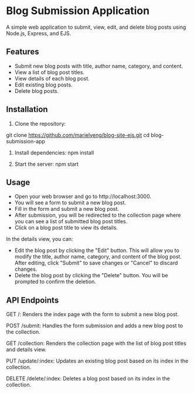 # Blog Submission Application

A simple web application to submit, view, edit, and delete blog posts using Node.js, Express, and EJS.

## Features

- Submit new blog posts with title, author name, category, and content.
- View a list of blog post titles.
- View details of each blog post.
- Edit existing blog posts.
- Delete blog posts.

## Installation

1. Clone the repository:

git clone https://github.com/marielyeng/blog-site-ejs.git
cd blog-submission-app

1. Install dependencies:
npm install

1. Start the server:
npm start

## Usage

- Open your web browser and go to http://localhost:3000.
- You will see a form to submit a new blog post.
- Fill in the form and submit a new blog post.
- After submission, you will be redirected to the collection page where you can see a list of submitted blog post titles.
- Click on a blog post title to view its details.


In the details view, you can:

- Edit the blog post by clicking the "Edit" button. This will allow you to modify the title, author name, category, and content of the blog post. After editing, click "Submit" to save changes or "Cancel" to discard changes.
- Delete the blog post by clicking the "Delete" button. You will be prompted to confirm the deletion.


## API Endpoints
GET /: Renders the index page with the form to submit a new blog post.

POST /submit: Handles the form submission and adds a new blog post to the collection.

GET /collection: Renders the collection page with the list of blog post titles and details view.

PUT /update/:index: Updates an existing blog post based on its index in the collection.

DELETE /delete/:index: Deletes a blog post based on its index in the collection.